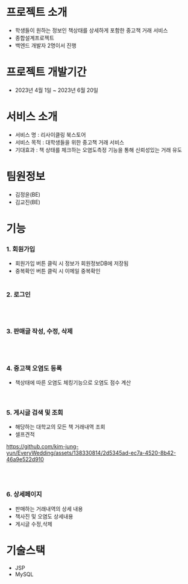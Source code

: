 # 프로젝트 소개 
+ 학생들이 원하는 정보인 책상태를 상세하게 포함한 중고책 거래 서비스
+ 종합설계프로젝트 
+ 백엔드 개발자 2명이서 진행


# 프로젝트 개발기간 
+ 2023년 4월 1일 ~ 2023년 6월 20일

# 서비스 소개 
+ 서비스 명 : 리사이클링 북스토어
+ 서비스 목적 : 대학생들을 위한 중고책 거래 서비스
+ 기대효과 : 책 상태를 체크하는 오염도측정 기능을 통해 신뢰성있는 거래 유도

# 팀원정보
+ 김정윤(BE)
+ 김교진(BE)

# 기능 
### 1. 회원가입
+ 회원가입 버튼 클릭 시 정보가 회원정보DB에 저장됨<br />
+ 중복확인 버튼 클릭 시 이메일 중복확인
<br /><br />

### 2. 로그인<br />
<br /><br />

### 3. 판매글 작성, 수정, 삭제<br />
<br /><br />

### 4. 중고책 오염도 등록<br />
+ 책상태에 따른 오염도 체킹기능으로 오염도 점수 계산<br />
<br /><br />

### 5. 게시글 검색 및 조회<br />
+ 해당하는 대학교의 모든 책 거래내역 조회
+ 셀프견적


https://github.com/kim-jung-yun/EveryWedding/assets/138330814/2d5345ad-ec7a-4520-8b42-46a9e522d910




<br /><br />

### 6. 상세페이지<br />
+ 판매하는 거래내역의 상세 내용
+ 책사진 및 오염도 상세내용
+ 게시글 수정,삭제

# 기술스택
+ JSP
+ MySQL
